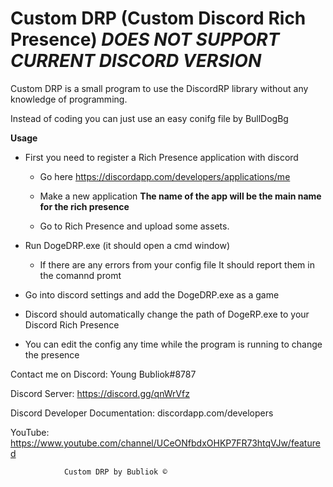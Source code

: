 # Custom DRP (Custom Discord Rich Presence) *DOES NOT SUPPORT CURRENT DISCORD VERSION*

Custom DRP is a small program to use the DiscordRP library without any knowledge of programming.

Instead of coding you can just use an easy conifg file
 by BullDogBg


**Usage**

- First you need to register a Rich Presence application with discord
     
	- Go here https://discordapp.com/developers/applications/me
     
	- Make a new application **The name of the app will be the main name for the rich presence**

	- Go to Rich Presence and upload some assets.
- Run DogeDRP.exe (it should open a cmd window)
    
	-  If there are any errors from your config file It should report them in the comannd promt
- Go into discord settings and add the DogeDRP.exe as a game

- Discord should automatically change the path of DogeRP.exe to your Discord Rich Presence


- You can edit the config any time while the program is running to change the presence


Contact me on Discord: Young Bubliok#8787

Discord Server: https://discord.gg/qnWrVfz

Discord Developer Documentation: discordapp.com/developers

YouTube: https://www.youtube.com/channel/UCeONfbdxOHKP7FR73htqVJw/featured


				Custom DRP by Bubliok ©




